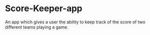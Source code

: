 # Score-Keeper-app
 An app which gives a user the ability to keep track of the score of two different teams playing a game.
